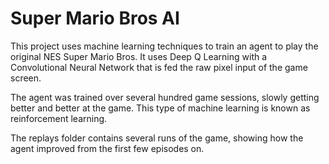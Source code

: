# Super Mario Bros AI

This project uses machine learning techniques to train an agent to play the original NES Super Mario Bros.
It uses Deep Q Learning with a Convolutional Neural Network that is fed the raw pixel input of the game screen.

The agent was trained over several hundred game sessions, slowly getting better and better at the game.
This type of machine learning is known as reinforcement learning.

The replays folder contains several runs of the game, showing how the agent improved from the first few episodes on.